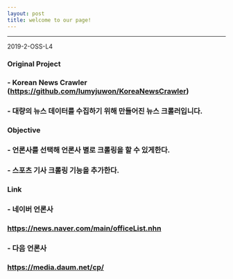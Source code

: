 ```yaml
---
layout: post
title: welcome to our page!
---
```

---
2019-2-OSS-L4

###  Original Project
### - Korean News Crawler (https://github.com/lumyjuwon/KoreaNewsCrawler)
### - 대량의 뉴스 데이터를 수집하기 위해 만들어진 뉴스 크롤러입니다.

### Objective

### - 언론사를 선택해 언론사 별로 크롤링을 할 수 있게한다.
### - 스포츠 기사 크롤링 기능을 추가한다.

### Link

### - 네이버 언론사
###     https://news.naver.com/main/officeList.nhn
### - 다음 언론사
###     https://media.daum.net/cp/
